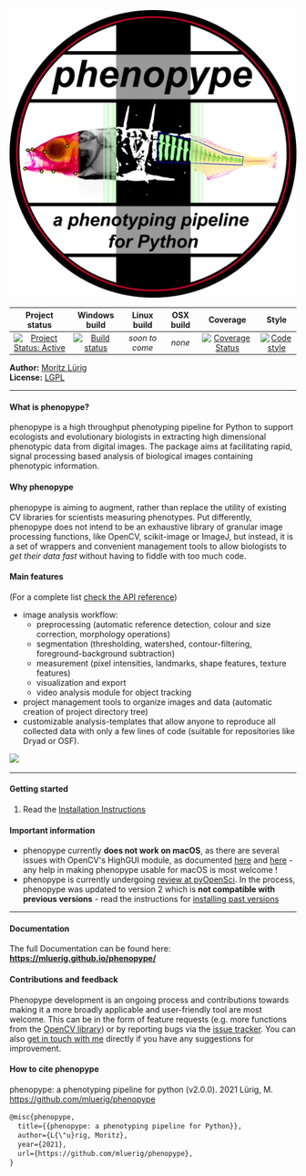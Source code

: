 ![](https://github.com/phenopype/phenopype/raw/main/assets/phenopype_logo.png)

| Project status | Windows build | Linux build | OSX build | Coverage | Style |
|:---:|:---:|:---:|:---:|:---:|:---:|
| [![Project Status: Active](http://www.repostatus.org/badges/latest/active.svg)](http://www.repostatus.org/#active) | [![Build status](https://ci.appveyor.com/api/projects/status/20ncgfq137mmvbgb?svg=true)](https://ci.appveyor.com/project/phenopype/phenopype) | *soon to come* | *none* | [![Coverage Status](https://coveralls.io/repos/github/phenopype/phenopype/badge.svg?branch=main)](https://coveralls.io/github/phenopype/phenopype?branch=main) | [![Code style](https://img.shields.io/badge/code%20style-black-000000.svg)](https://github.com/psf/black) |  

**Author:** [Moritz Lürig](https://luerig.net)  
**License:** [LGPL](https://opensource.org/licenses/LGPL-3.0)  

---

#### What is phenopype?

phenopype is a high throughput phenotyping pipeline for Python to support ecologists and evolutionary biologists in extracting high dimensional phenotypic data from digital images. The package aims at facilitating rapid, signal processing based analysis of biological images containing phenotypic information.

#### Why phenopype
phenopype is aiming to augment, rather than replace the utility of existing CV libraries for scientists measuring phenotypes. Put differently, phenopype does not intend to be an exhaustive library of granular image processing functions, like OpenCV, scikit-image or ImageJ, but instead, it is a set of wrappers and convenient management tools to allow biologists to *get their data fast* without having to fiddle with too much code.

#### Main features

(For a complete list [check the API reference](https://mluerig.github.io/phenopype/api.html))

- image analysis workflow:
  - preprocessing (automatic reference detection, colour and size correction, morphology operations)
  - segmentation (thresholding, watershed, contour-filtering, foreground-background subtraction)
  - measurement (pixel intensities, landmarks, shape features, texture features)
  - visualization and export   
  - video analysis module for object tracking
- project management tools to organize images and data (automatic creation of project directory tree)
- customizable analysis-templates that allow anyone to reproduce all collected data with only a few lines of code (suitable for repositories like Dryad or OSF).

![](https://github.com/mluerig/phenopype/raw/master/source/phenopype_demo.gif)

---

#### Getting started

1.  Read the [Installation Instructions](https://mluerig.github.io/phenopype/installation.html)

#### Important information

- phenopype currently **does not work on macOS**, as there are several issues with OpenCV's HighGUI module, as documented [here](https://github.com/mluerig/phenopype/issues/9) and [here](https://github.com/mluerig/phenopype/issues/5) - any help in making phenopype usable for macOS is most welcome !
- phenopype is currently undergoing [review at pyOpenSci](https://github.com/pyOpenSci/software-review/issues/24). In the process, phenopype was updated to version 2 which is **not compatible with previous versions** - read the instructions for [installing past versions](https://mluerig.github.io/phenopype/installation.html#installing-past-versions)

---

#### Documentation

The full Documentation can be found here: **https://mluerig.github.io/phenopype/**

#### Contributions and feedback
Phenopype development is an ongoing process and contributions towards making it a more broadly applicable and user-friendly tool are most welcome. This can be in the form of feature requests (e.g. more functions from the [OpenCV library](https://docs.opencv.org/master/modules.html)) or by reporting bugs via the [issue tracker](https://github.com/mluerig/phenopype/issues). You can also [get in touch with me](https://luerig.net) directly if you have any suggestions for improvement.

#### How to cite phenopype
phenopype: a phenotyping pipeline for python (v2.0.0). 2021 Lürig, M. https://github.com/mluerig/phenopype

    @misc{phenopype,
      title={{phenopype: a phenotyping pipeline for Python}},
      author={L{\"u}rig, Moritz},
      year={2021},
      url={https://github.com/mluerig/phenopype},
    }
